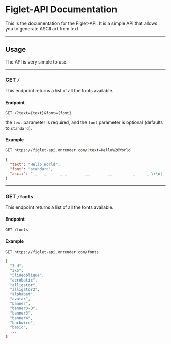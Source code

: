 # Figlet-API Documentation

This is the documentation for the Figlet-API. It is a simple API that allows you to generate ASCII art from text.
____

## Usage

The API is very simple to use.
____

### GET `/`

This endpoint returns a list of all the fonts available.

#### Endpoint

```
GET /?text={text}&font={font}
```

the `text` parameter is required, and the `font` parameter is optional (defaults to `standard`).

#### Example

```bash
GET https://figlet-api.onrender.com/?text=Hello%20World
```

```json
{
  "text": "Hello World",
  "font": "standard",
  "ascii": " _   _      _ _        __        __         _     _ \r\n| | | | ___| | | ___   \\ \\      / /__  _ __| | __| |\r\n| |_| |/ _ \\ | |/ _ \\   \\ \\ /\\ / / _ \\| '__| |/ _` |\r\n|  _  |  __/ | | (_) |   \\ V  V / (_) | |  | | (_| |\r\n|_| |_|\\___|_|_|\\___/     \\_/\\_/ \\___/|_|  |_|\\__,_|\r\n"
}
```

____

### GET `/fonts`

This endpoint returns a list of all the fonts available.

#### Endpoint

```bash
GET /fonts
```

#### Example

```bash
GET https://figlet-api.onrender.com/fonts
```

```json
[
  "3-d",
  "3x5",
  "5lineoblique",
  "acrobatic",
  "alligator",
  "alligator2",
  "alphabet",
  "avatar",
  "banner",
  "banner3-D",
  "banner3",
  "banner4",
  "barbwire",
  "basic",
  ...
}
```
